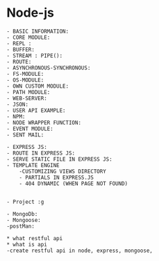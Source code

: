 # Node-js


    - BASIC INFORMATION: 
    - CORE MODULE:
    - REPL :
    - BUFFER:
    - STREAM : PIPE():
    - ROUTE:
    - ASYNCHRONOUS-SYNCHRONOUS:
    - FS-MODULE:
    - OS-MODULE:
    - OWN CUSTOM MODULE:
    - PATH MODULE:
    - WEB-SERVER:
    - JSON:
    - USER API EXAMPLE:
    - NPM:
    - NODE WRAPPER FUNCTION:
    - EVENT MODULE: 
    - SENT MAIL:

    - EXPRESS JS:
    - ROUTE IN EXPRESS JS:
    - SERVE STATIC FILE IN EXPRESS JS:
    - TEMPLATE ENGINE
        -CUSTOMIZING VIEWS DIRECTORY
        - PARTIALS IN EXPRESS.JS
        - 404 DYNAMIC (WHEN PAGE NOT FOUND)


    - Project :g

    - MongoDb:
    - Mongoose:
    -postMan:

    * what restful api
    * what is api
    -create restful api in node, express, mongoose, 
    
    
